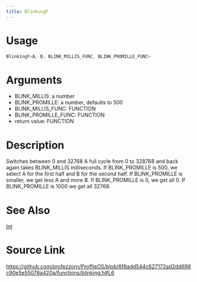 ```yaml
---
title: BlinkingF
---
```


# Usage
```cpp
BlinkingF<A, B, BLINK_MILLIS_FUNC, BLINK_PROMILLE_FUNC>
```

# Arguments
 * BLINK_MILLIS: a number
 * BLINK_PROMILLE: a number, defaults to 500
 * BLINK_MILLIS_FUNC: FUNCTION
 * BLINK_PROMILLE_FUNC: FUNCTION
 * return value: FUNCTION

# Description
Switches between 0 and 32768
A full cycle from 0 to 328768 and back again takes BLINK_MILLIS milliseconds.
If BLINK_PROMILLE is 500, we select A for the first half and B for the
second half. If BLINK_PROMILLE is smaller, we get less A and more B.
If BLINK_PROMILLE is 0, we get all 0.
If BLINK_PROMILLE is 1000 we get all 32768.


# See Also
[Int](/config/functions/Int.html)

# Source Link
https://github.com/profezzorn/ProffieOS/blob/6f8add544c627172ad2dd698c90e5e55078a420a/functions/blinking.h#L6

